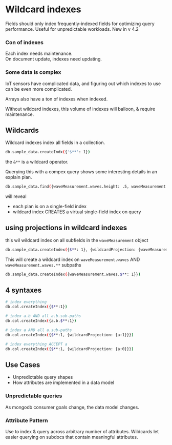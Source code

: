 # Wildcard indexes

Fields should only index frequently-indexed fields for optimizing query performance.
Useful for unpredictable workloads.
New in v 4.2

### Con of indexes

Each index needs maintenance.  
On document update, indexes need updating.

### Some data is complex

IoT sensors have complicated data, and figuring out which indexes to use can be even more complicated.

Arrays also have a ton of indexes when indexed.

Without wildcard indexes, this volume of indexes will balloon, & require maintenance.

## Wildcards

Wildcard indexes index all fields in a collection.

```bash
db.sample_data.createIndx({'$**': 1})
```

the `&**` is a wildcard operator.

Querying this with a compex query shows some interesting details in an explain plan.

```bash
db.sample_data.find({waveMeasurement.waves.height: .5, waveMeasurement.seaState.quality: 9})
```

will reveal

- each plan is on a single-field index
- wildcard index CREATES a virtual single-field index on query

## using projections in wildcard indexes

this wil wildcard index on all subfields in the `waveMeasurement` object

```bash
db.sample_data.createIndex({$**: 1}, {wildcardProjection: {waveMeasurement: 1}})
```

This will create a wildcard index on `waveMeasurement.waves` AND `waveMeasurement.waves.**` subpaths

```bash
db.sample_data.createIndex({waveMeasurement.waves.$**: 1}})
```

## 4 syntaxes

```bash
# index everything
db.col.createIndex({$**:1})

# index a.b AND all a.b.sub-paths
db.col.createIndex({a.b.$**:1})

# index a AND all a.sub-paths
db.col.createIndex({$**:1, {wildcardProjection: {a:1}}})

# index everything ACCEPT a
db.col.createIndex({$**:1, {wildcardProjection: {a:0}}})

```

## Use Cases

- Unpredictable query shapes
- How attributes are implemented in a data model

### Unpredictable queries

As mongodb consumer goals change, the data model changes.

### Attribute Pattern

Use to index & query across arbitrary number of attributes.
Wildcards let easier querying on subdocs that contain meaningful attributes.
